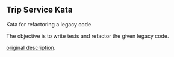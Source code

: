 ## Trip Service Kata

Kata for refactoring a legacy code.

The objective is to write tests and refactor the given legacy code.

[original description](https://github.com/sandromancuso/trip-service-kata).
